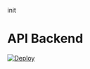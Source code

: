 init

# API Backend

[![Deploy](https://www.herokucdn.com/deploy/button.svg)](https://heroku.com/deploy)
